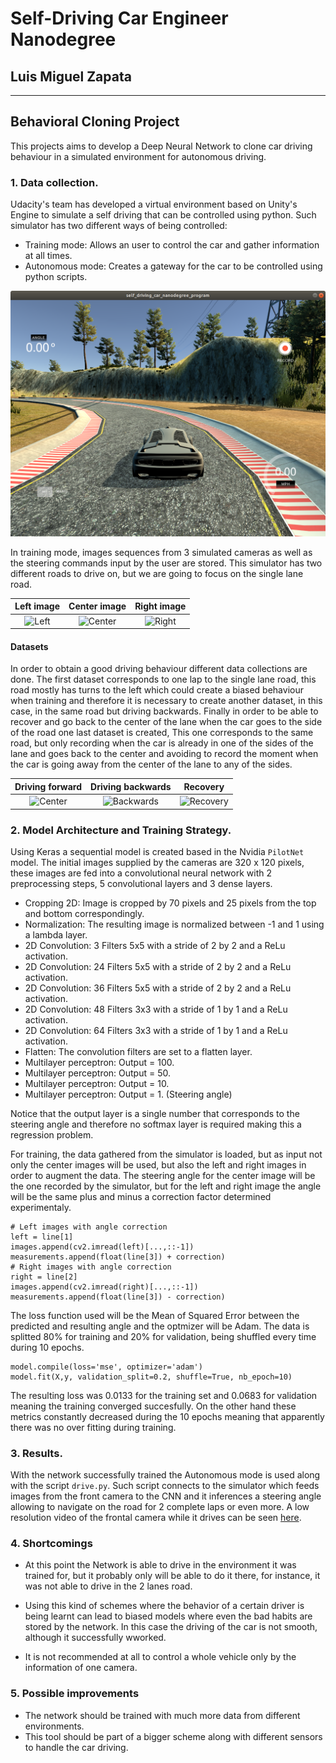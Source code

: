 # **Self-Driving Car Engineer Nanodegree** 

## Luis Miguel Zapata

---

## Behavioral Cloning Project

This projects aims to develop a Deep Neural Network to clone car driving behaviour in a simulated environment for autonomous driving.  

[image1]: ./screenshots/simulator.png "Simulator"
[image2]: ./screenshots/left.jpg "Left"
[image3]: ./screenshots/center.jpg "Center"
[image4]: ./screenshots/right.jpg "Right"
[image5]: ./screenshots/backwards.jpg "Backwards"
[image6]: ./screenshots/recovery.jpg "Recovery"



### 1. Data collection.

Udacity's team has developed a virtual environment based on Unity's Engine to simulate a self driving that can be controlled using python. Such simulator has two different ways of being controlled:

* Training mode: Allows an user to control the car and gather information at all times.
* Autonomous mode: Creates a gateway for the car to be controlled using python scripts.

![alt text][image1]

In training mode, images sequences from 3 simulated cameras as well as the steering commands input by the user are stored. This simulator has two different roads to drive on, but we are going to focus on the single lane road. 

Left image                 |  Center image             |  Right image  
:-------------------------:|:-------------------------:|:-------------------------: 
![][image2]                |  ![][image3]              |  ![][image4]

#### Datasets
In order to obtain a good driving behaviour different data collections are done. The first dataset corresponds to one lap to the single lane road, this road mostly has turns to the left which could create a biased behaviour when training and therefore it is necessary to create another dataset, in this case, in the same road but driving backwards. Finally in order to be able to recover and go back to the center of the lane when the car goes to the side of the road one last dataset is created, This one corresponds to the same road, but only recording when the car is already in one of the sides of the lane and goes back to the center and avoiding to record the moment when the car is going away from the center of the lane to any of the sides.

Driving forward            |  Driving backwards        |  Recovery
:-------------------------:|:-------------------------:|:-------------------------: 
![][image3]                |  ![][image5]              |  ![][image6]

### 2. Model Architecture and Training Strategy.

Using Keras a sequential model is created based in the Nvidia `PilotNet` model. The initial images supplied by the cameras are 320 x 120 pixels, these images are fed into a convolutional neural network  with 2 preprocessing steps, 5 convolutional layers and 3 dense layers.

* Cropping 2D: Image is cropped by 70 pixels and 25 pixels from the top and bottom correspondingly.
* Normalization: The resulting image is normalized between -1 and 1 using a lambda layer.
* 2D Convolution: 3 Filters 5x5 with a stride of 2 by 2 and a ReLu activation. 
* 2D Convolution: 24 Filters 5x5 with a stride of 2 by 2 and a ReLu activation.
* 2D Convolution: 36 Filters 5x5 with a stride of 2 by 2 and a ReLu activation.
* 2D Convolution: 48 Filters 3x3 with a stride of 1 by 1 and a ReLu activation.
* 2D Convolution: 64 Filters 3x3 with a stride of 1 by 1 and a ReLu activation.
* Flatten: The convolution filters are set to a flatten layer.
* Multilayer perceptron: Output = 100.
* Multilayer perceptron: Output = 50.
* Multilayer perceptron: Output = 10.
* Multilayer perceptron: Output = 1. (Steering angle)

Notice that the output layer is a single number that corresponds to the steering angle and therefore no softmax layer is required making this a regression problem.

For training, the data gathered from the simulator is loaded, but as input not only the center images will be used, but also the left and right images in order to augment the data. The steering angle for the center image will be the one recorded by the simulator, but for the left and right image the angle will be the same plus and minus a correction factor determined experimentaly.

```
# Left images with angle correction
left = line[1]
images.append(cv2.imread(left)[...,::-1])
measurements.append(float(line[3]) + correction)
# Right images with angle correction
right = line[2]
images.append(cv2.imread(right)[...,::-1])
measurements.append(float(line[3]) - correction)
```

The loss function used will be the Mean of Squared Error between the predicted and resulting angle and the optmizer will be Adam. The data is splitted 80% for training and 20% for validation, being shuffled every time during 10 epochs.

```
model.compile(loss='mse', optimizer='adam')
model.fit(X,y, validation_split=0.2, shuffle=True, nb_epoch=10)
```
The resulting loss was 0.0133 for the training set and 0.0683 for validation meaning the training converged succesfully. On the other hand these metrics constantly decreased during the 10 epochs meaning that apparently there was no over fitting during training.

### 3. Results.
With the network successfully trained the Autonomous mode is used along with the script `drive.py`. Such script connects to the simulator which feeds images from the front camera to the CNN and it inferences a steering angle allowing to navigate on the road for 2 complete laps or even more. A low resolution video of the frontal camera while it drives can be seen [here](https://youtu.be/nneKloQ-ud4). 

### 4. Shortcomings

* At this point the Network is able to drive in the environment it was trained for, but it probably only will be able to do it there, for instance, it was not able to drive in the 2 lanes road.

* Using this kind of schemes where the behavior of a certain driver is being learnt can lead to biased models where even the bad habits are stored by the network. In this case the driving of the car is not smooth, although it successfully wworked.

* It is not recommended at all to control a whole vehicle only by the information of one camera.

### 5. Possible improvements

* The network should be trained with much more data from different environments.
* This tool should be part of a bigger scheme along with different sensors to handle the car driving.

